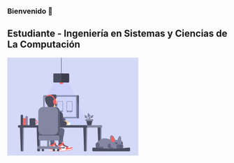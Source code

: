 ### Bienvenido 👋

## Estudiante - Ingeniería en Sistemas y Ciencias de La Computación

<img alt="Code" src="./assets/GitImage.gif" align="center" style ="width: 300px;"/>
